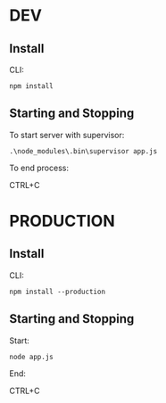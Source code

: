 # DEV

## Install

CLI:

`npm install`

## Starting and Stopping

To start server with supervisor:

`.\node_modules\.bin\supervisor app.js`

To end process: 

CTRL+C

# PRODUCTION

## Install

CLI:

`npm install --production`

## Starting and Stopping

Start:

`node app.js`

End:

CTRL+C